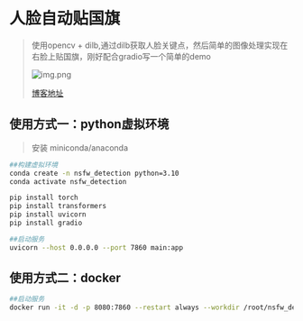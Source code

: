# 人脸自动贴国旗
> 使用opencv + dilb,通过dilb获取人脸关键点，然后简单的图像处理实现在右脸上贴国旗，刚好配合gradio写一个简单的demo
> 
> ![img.png](images/img.png) 
> 
> [博客地址](https://blog.csdn.net/weixin_43810267/article/details/132885775)


## 使用方式一：python虚拟环境
> 安装 miniconda/anaconda
```bash
##构建虚拟环境
conda create -n nsfw_detection python=3.10
conda activate nsfw_detection

pip install torch
pip install transformers
pip install uvicorn
pip install gradio

```

```bash
##启动服务
uvicorn --host 0.0.0.0 --port 7860 main:app
```




## 使用方式二：docker
```bash
##启动服务
docker run -it -d -p 8080:7860 --restart always --workdir /root/nsfw_detection --name nsfw_detection nsfw_detection:V1.0 bash -c "bash init.sh"
```